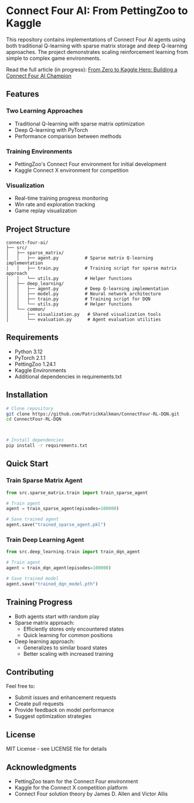 # Connect Four AI: From PettingZoo to Kaggle

This repository contains implementations of Connect Four AI agents using both traditional Q-learning with sparse matrix storage and deep Q-learning approaches. The project demonstrates scaling reinforcement learning from simple to complex game environments.

Read the full article (in progress): [From Zero to Kaggle Hero: Building a Connect Four AI Champion](https://medium.com/@pkalkman)

## Features

### Two Learning Approaches
- Traditional Q-learning with sparse matrix optimization
- Deep Q-learning with PyTorch
- Performance comparison between methods

### Training Environments
- PettingZoo's Connect Four environment for initial development
- Kaggle Connect X environment for competition

### Visualization
- Real-time training progress monitoring
- Win rate and exploration tracking
- Game replay visualization

## Project Structure
```
connect-four-ai/
├── src/
│   ├── sparse_matrix/
│   │   ├── agent.py          # Sparse matrix Q-learning implementation
│   │   ├── train.py          # Training script for sparse matrix approach
│   │   └── utils.py          # Helper functions
│   ├── deep_learning/
│   │   ├── agent.py          # Deep Q-learning implementation
│   │   ├── model.py          # Neural network architecture
│   │   ├── train.py          # Training script for DQN
│   │   └── utils.py          # Helper functions
│   └── common/
│       ├── visualization.py   # Shared visualization tools
│       └── evaluation.py      # Agent evaluation utilities
```

## Requirements
- Python 3.12
- PyTorch 2.1.1
- PettingZoo 1.24.1
- Kaggle Environments
- Additional dependencies in requirements.txt

## Installation

```bash
# Clone repository
git clone https://github.com/PatrickKalkman/ConnectFour-RL-DQN.git
cd ConnectFour-RL-DQN



# Install dependencies
pip install -r requirements.txt
```

## Quick Start

### Train Sparse Matrix Agent
```python
from src.sparse_matrix.train import train_sparse_agent

# Train agent
agent = train_sparse_agent(episodes=100000)

# Save trained agent
agent.save("trained_sparse_agent.pkl")
```

### Train Deep Learning Agent
```python
from src.deep_learning.train import train_dqn_agent

# Train agent
agent = train_dqn_agent(episodes=100000)

# Save trained model
agent.save("trained_dqn_model.pth")
```

## Training Progress
- Both agents start with random play
- Sparse matrix approach:
  * Efficiently stores only encountered states
  * Quick learning for common positions
- Deep learning approach:
  * Generalizes to similar board states
  * Better scaling with increased training

## Contributing
Feel free to:
- Submit issues and enhancement requests
- Create pull requests
- Provide feedback on model performance
- Suggest optimization strategies

## License
MIT License - see LICENSE file for details

## Acknowledgments
- PettingZoo team for the Connect Four environment
- Kaggle for the Connect X competition platform
- Connect Four solution theory by James D. Allen and Victor Allis
